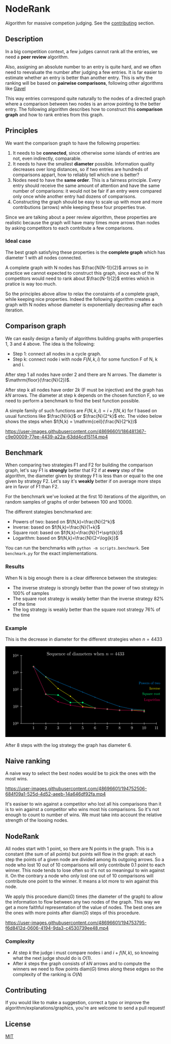 # NodeRank

Algorithm for massive competion judging. See the [contributing](#contributing) section.

## Description

In a big competition context, a few judges cannot rank all the entries, we need a **peer review** algorithm.

Also, assigning an absolute number to an entry is quite hard, and we often need to reevaluate the number after judging a few entries. It is far easier to estimate whether an entry is better than another entry. This is why the ranking will be based on **pairwise comparisons**, following other algorithms like [Gavel](https://www.anishathalye.com/2015/03/07/designing-a-better-judging-system/)

This way entries correspond quite naturally to the nodes of a directed graph where a comparison between two nodes is an arrow pointing to the better entry. The following algorithm describes how to construct this **comparison graph** and how to rank entries from this graph.

## Principles

We want the comparison graph to have the following properties:
1. It needs to be **connected**, since otherwise some islands of entries are not, even indirectly, comparable.
2. It needs to have the smallest **diameter** possible. Information quality decreases over long distances, so if two entries are hundreds of comparisons appart, how to reliably tell which one is better?
3. Nodes need to have the **same order**. This is a fairness principle. Every entry should receive the same amount of attention and have the same number of comparisons: it would not be fair if an entry were compared only once while another entry had dozens of comparisons.
4. Constructing the graph should be easy to scale up with more and more contributions (arrows) while keeping these four properties true.

Since we are talking about a peer review algorithm, these properties are realistic because the graph will have many times more arrows than nodes by asking competitors to each contribute a few comparisons.

### Ideal case

The best graph satisfying these properties is the **complete graph** which has diameter 1 with all nodes connected.

A complete graph with N nodes has $\frac{N(N-1)}{2}$ arrows so in practice we cannot expected to construct this graph, since each of the N competitors would need to rank about $\frac{N-1}{2}$ entries which in pratice is way too much.

So the principles above allow to relax the constaints of a complete graph, while keeping nice properties. Indeed the following algorithm creates a graph with N nodes whose diameter is exponentially decreasing after each iteration.

## Comparison graph

We can easily design a family of algorithms building graphs with properties 1, 3 and 4 above. The idea is the following:

- Step 1: connect all nodes in a cycle graph.
- Step k: connect node i with node $F(N,k,i)$ for some function F of N, k and i.

After step 1 all nodes have order 2 and there are N arrows. The diameter is $\mathrm{floor}(\frac{N}{2})$.

After step k all nodes have order $2k$ (F must be injective) and the graph has $kN$ arrows. The diameter at step k depends on the chosen function F, so we need to perform a benchmark to find the best function possible.

A simple family of such functions are $F(N,k,i) = i + f(N,k)$ for f based on usual functions like $\frac{N}{k}$ or $\frac{N}{2^k}$ etc. The video below shows the steps when $f(N,k) = \mathrm{ceil}(\frac{N}{2^k})$


https://user-images.githubusercontent.com/48696601/186481367-c9e00009-77ee-4439-a22a-63dd4cd15114.mp4



## Benchmark

When comparing two strategies F1 and F2 for building the comparison graph, let's say F1 is **strongly** better that F2 if at **every** step of the algorithm, the diameter given by strategy F1 is less than or equal to the one given by strategy F2. Let's say it's **weakly** better if on average more steps are in favor of F1 than F2.

For the benchmark we've looked at the first 10 iterations of the algorithm, on random samples of graphs of order between 100 and 10000.

The different stategies benchmarked are:
- Powers of two: based on $f(N,k)=\frac{N}{2^k}$
- Inverse: based on $f(N,k)=\frac{N}{1+k}$
- Square root: based on $f(N,k)=\frac{N}{1+\sqrt{k}}$
- Logarithm: based on $f(N,k)=\frac{N}{2+\log{k}}$

You can run the benchmarks with `python -m scripts.benchmark`. See `benchmark.py` for the exact implementations.

### Results

When N is big enough there is a clear difference between the strategies:

- The inverse strategy is strongly better than the power of two strategy in 100% of samples
- The square root strategy is weakly better than the inverse strategy 82% of the time
- The log strategy is weakly better than the square root strategy 76% of the time

### Example

This is the decrease in diameter for the different strategies when $n=4433$


<p align="center">
  <img src="assets/example.png" alt="benchmark" width="600">
</p>



After 8 steps with the log strategy the graph has diameter 6.

## Naive ranking

A naive way to select the best nodes would be to pick the ones with the most wins.


https://user-images.githubusercontent.com/48696601/194752506-684f09a1-525d-4d52-aeeb-14a646df92fa.mp4


It's easiser to win against a competitor who lost all his comparisons than it is to win against a competitor who wins most his comparisons. So it's not enough to count to number of wins. We must take into account the relative strength of the loosing nodes.


## NodeRank

All nodes start with 1 point, so there are N points in the graph. This is a constant (the sum of all points) but points will flow in the graph: at each step the points of a given node are divided among its outgoing arrows. So a node who lost 10 out of 10 comparisons will only contribute 0.1 point to each winner. This node tends to lose often so it's not so meaningul to win against it. On the contrary a node who only lost one out of 10 comparisons will contribute one point to the winner. It means a lot more to win against this node.

We apply this procedure $\mathrm{diam}(G)$ times (the diameter of the graph) to allow the information to flow between any two nodes of the graph. This way we get a more faithful representation of the value of nodes. The best ones are the ones with more points after $\mathrm{diam}(G)$ steps of this procedure.


https://user-images.githubusercontent.com/48696601/194753795-f6d8412d-0606-4194-9da3-c4530739ee48.mp4


### Complexity

- At step $k$ the judge i must compare nodes i and $i+f(N,k)$, so knowing what the next judge should do is $O(1)$.
- After $k$ steps the graph consists of $kN$ arrows and to compute the winners we need to flow points $\mathrm{diam}(G)$ times along these edges so the complexity of the ranking is $O(N)$


## Contributing

If you would like to make a suggestion, correct a typo or improve the algorithm/explanations/graphics, you're are welcome to send a pull request!

## License

[MIT](LICENSE)
